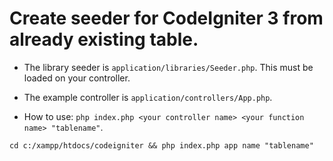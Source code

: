 # Create seeder for CodeIgniter 3 from already existing table.

- The library seeder is `application/libraries/Seeder.php`. This must be loaded on your controller.

- The example controller is `application/controllers/App.php`.

- How to use: `php index.php <your controller name> <your function name> "tablename"`.
```
cd c:/xampp/htdocs/codeigniter && php index.php app name "tablename"
```